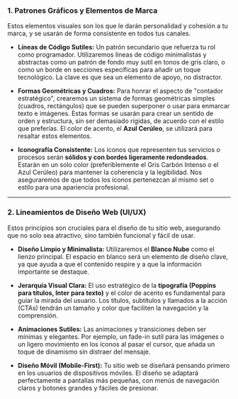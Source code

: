 ### **1. Patrones Gráficos y Elementos de Marca**

Estos elementos visuales son los que le darán personalidad y cohesión a tu marca, y se usarán de forma consistente en todos tus canales.

* **Líneas de Código Sutiles:** Un patrón secundario que refuerza tu rol como programador. Utilizaremos líneas de código minimalistas y abstractas como un patrón de fondo muy sutil en tonos de gris claro, o como un borde en secciones específicas para añadir un toque tecnológico. La clave es que sea un elemento de apoyo, no distractor.

* **Formas Geométricas y Cuadros:** Para honrar el aspecto de "contador estratégico", crearemos un sistema de formas geométricas simples (cuadros, rectángulos) que se pueden superponer o usar para enmarcar texto e imágenes. Estas formas se usarán para crear un sentido de orden y estructura, sin ser demasiado rígidas, de acuerdo con el estilo que preferías. El color de acento, el **Azul Cerúleo**, se utilizará para resaltar estos elementos.

* **Iconografía Consistente:** Los íconos que representen tus servicios o procesos serán **sólidos y con bordes ligeramente redondeados**. Estarán en un solo color (preferiblemente el Gris Carbón Intenso o el Azul Cerúleo) para mantener la coherencia y la legibilidad. Nos aseguraremos de que todos los íconos pertenezcan al mismo set o estilo para una apariencia profesional.

---

### **2. Lineamientos de Diseño Web (UI/UX)**

Estos principios son cruciales para el diseño de tu sitio web, asegurando que no solo sea atractivo, sino también funcional y fácil de usar.

* **Diseño Limpio y Minimalista:** Utilizaremos el **Blanco Nube** como el lienzo principal. El espacio en blanco será un elemento de diseño clave, ya que ayuda a que el contenido respire y a que la información importante se destaque.

* **Jerarquía Visual Clara:** El uso estratégico de la **tipografía (Poppins para títulos, Inter para texto)** y el color de acento es fundamental para guiar la mirada del usuario. Los títulos, subtítulos y llamados a la acción (CTAs) tendrán un tamaño y color que faciliten la navegación y la comprensión.

* **Animaciones Sutiles:** Las animaciones y transiciones deben ser mínimas y elegantes. Por ejemplo, un fade-in sutil para las imágenes o un ligero movimiento en los íconos al pasar el cursor, que añada un toque de dinamismo sin distraer del mensaje.

* **Diseño Móvil (Mobile-First):** Tu sitio web se diseñará pensando primero en los usuarios de dispositivos móviles. El diseño se adaptará perfectamente a pantallas más pequeñas, con menús de navegación claros y botones grandes y fáciles de presionar.